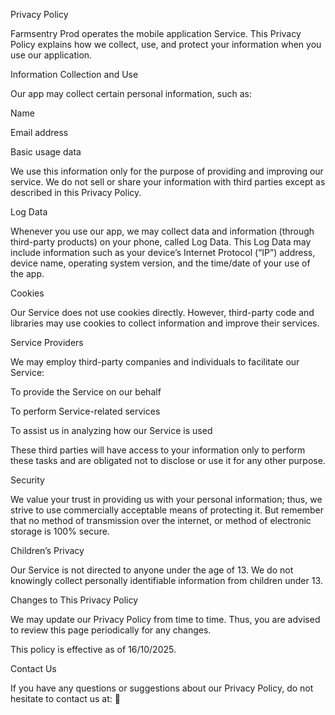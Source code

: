 Privacy Policy

Farmsentry Prod operates the mobile application Service.
This Privacy Policy explains how we collect, use, and protect your information when you use our application.

Information Collection and Use

Our app may collect certain personal information, such as:

Name

Email address

Basic usage data

We use this information only for the purpose of providing and improving our service. We do not sell or share your information with third parties except as described in this Privacy Policy.

Log Data

Whenever you use our app, we may collect data and information (through third-party products) on your phone, called Log Data. This Log Data may include information such as your device’s Internet Protocol (“IP”) address, device name, operating system version, and the time/date of your use of the app.

Cookies

Our Service does not use cookies directly. However, third-party code and libraries may use cookies to collect information and improve their services.

Service Providers

We may employ third-party companies and individuals to facilitate our Service:

To provide the Service on our behalf

To perform Service-related services

To assist us in analyzing how our Service is used

These third parties will have access to your information only to perform these tasks and are obligated not to disclose or use it for any other purpose.

Security

We value your trust in providing us with your personal information; thus, we strive to use commercially acceptable means of protecting it. But remember that no method of transmission over the internet, or method of electronic storage is 100% secure.

Children’s Privacy

Our Service is not directed to anyone under the age of 13. We do not knowingly collect personally identifiable information from children under 13.

Changes to This Privacy Policy

We may update our Privacy Policy from time to time. Thus, you are advised to review this page periodically for any changes.

This policy is effective as of 16/10/2025.

Contact Us

If you have any questions or suggestions about our Privacy Policy, do not hesitate to contact us at:
📧 

